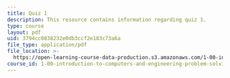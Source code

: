 ```yaml
---
title: Quiz 1
description: This resource contains information regarding quiz 1.
type: course
layout: pdf
uid: 3794cc0838232e0db3ccf2e183c73a6a
file_type: application/pdf
file_location: >-
  https://open-learning-course-data-production.s3.amazonaws.com/1-00-introduction-to-computers-and-engineering-problem-solving-spring-2012/3794cc0838232e0db3ccf2e183c73a6a_MIT1_00S12_Quiz1_S11.pdf
course_id: 1-00-introduction-to-computers-and-engineering-problem-solving-spring-2012
---
```

